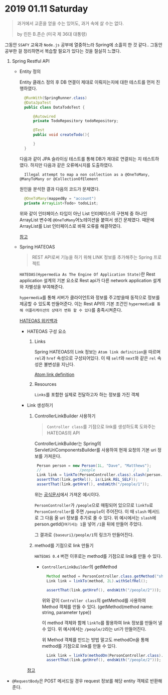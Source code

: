 # 2019 01.11 Saturday

> 과거에서 교훈을 얻을 수는 있어도, 과거 속에 살 수는 없다.
>
> by 린든 B.존슨 \(미국 제 36대 대통령\)

그동안 `SSAFY` 교육과 `Node.js` 공부에 열중하느라 Spring에 소흘히 한 것 같다.. 그동안 공부한 걸 정리하면서 복습할 필요가 있다는 것을 절실히 느꼈다.

1. Spring Restful API
   * Entity 정의

     Entity 클래스 정의 후 DB 연결이 제대로 이뤄지는지에 대한 테스트를 먼저 진행하였다.

     ```java
       @RunWith(SpringRunner.class)
       @DataJpaTest
       public class DataTodoTest {

           @Autowired
           private TodoRepository todoRepository;

           @Test
           public void createTodo(){

           }
       }
     ```

     다음과 같이 JPA 슬라이싱 테스트를 통해 DB가 제대로 연결되는 지 테스트하였다. 하지만 다음과 같은 오류메시지를 도출하였다.

     ```text
       Illegal attempt to map a non collection as a @OneToMany, @ManyToMany or @CollectionOfElement
     ```

     원인을 분석한 결과 다음의 코드가 문제였다.

     ```java
       @OneToMany(mappedBy = "account")
       private ArrayList<Todo> todoList;
     ```

     위와 같이 인터페이스 타입이 아닌 List 인터페이스의 구현체 중 하나인 ArrayList 변수에 `@OneToMany`어노테이션을 붙여서 생긴 문제였다. 때문에 ArrayList를 List 인터페이스로 바꿔 오류를 해결하였다.

     [참고](https://stackoverflow.com/questions/44258541/illegal-attempt-to-map-a-non-collection-as-a-onetomany-manytomany-or-collec)

   * Spring HATEOAS

     > REST API로써 기능을 하기 위해 LINK 정보를 추가해주는 Spring 프로젝트

     `HATEOAS(Hypermedia As The Engine Of Application State)`란 Rest application 설계의 기본 요소로 Rest api가 다른 network application 설계와 차별성을 부여해준다.

     `hypermedia`를 통해 서버가 클라이언트와 정보를 주고받을때 동적으로 정보를 제공할 수 있도록 만들어준다. 이는 Rest API의 기본 조건인 `hypermedia를 통해 어플리케이션의 상태가 변화 할 수 있다`를 충족시켜준다.

     [HATEOAS 위키백과](https://en.wikipedia.org/wiki/HATEOAS)

     * HATEOAS 구성 요소
       1. Links

          Spring HATEOAS의 Link 정보는 `Atom link definition`을 따르며 `rel`과 `href` 속성으로 구성되어있다. 이 때 `self`와 `next`와 같은 `rel` 속성은 불변성을 지닌다.

          [Atom link definition](https://www.xml.com/pub/a/2004/06/16/dive.html)

       2. Resources

          `Links`를 포함한 실제로 전달하고자 하는 정보를 가진 객체
     * Link 생성하기

       1. ControllerLinkBuilder 사용하기

          > `Controller class`를 기점으로 link를 생성하도록 도와주는 HATEOAS의 API

          ControllerLinkBuilder는 Spring의 ServletUriComponentsBuilder를 사용하여 현재 요청의 기본 uri 정보를 가져온다.

          ```java
           Person person = new Person(1L, "Dave", "Matthews");
           //                 /people                 /     1
           Link link = linkTo(PersonController.class).slash(person.getId()).withSelfRel();
           assertThat(link.getRel(), is(Link.REL_SELF));
           assertThat(link.getHref(), endsWith("/people/1"));
          ```

          위는 [공식문서](https://docs.spring.io/spring-hateoas/docs/1.0.0.BUILD-SNAPSHOT/reference/html/#fundamentals.links)에서 가져온 예시이다.

          `PersonController`가 `/people`으로 매핑되어 있으므로 `linkTo`로 `PersonController`를 주면 `/people`이 주어진다. 이 때 `slash` 메서드로 그 다음 올 uri 정보를 추가로 줄 수 있다. 위 예시에서는 `slash`에 person.getId\(\)`여기서는 1`을 넣어 `/1`을 뒤에 만들어 주었다.

          그 결과로 `{baseuri}/people/1`의 링크가 만들어진다.

       2. method를 기점으로 link 만들기

          `HATEOAS 0.4` 버전 이후로는 method를 기점으로 link를 만들 수 있다.

          * `ControllerLinkBuilder`의 getMethod

            ```java
              Method method = PersonController.class.getMethod("show", Long.class);
              Link link = linkTo(method, 2L).withSelfRel();

              assertThat(link.getHref(), endsWith("/people/2")));
            ```

            위와 같이 `Controller class`의 getMethod를 사용하여 Method 객체를 만들 수 있다. \(getMethod\(method name: string, parameter type\)\)

            이 method 객체와 함께 `linkTo`를 활용하여 link 정보를 만들어 낼 수 있다. 위 예시에서는 `/people/2`라는 uri가 만들어진다.

            위 Method 객체를 만드는 방법 말고도 methodOn을 통해 method를 기점으로 link를 만들 수 있다.

            ```java
              Link link = linkTo(methodOn(PersonController.class).show(2L)).withSelfRel();
              assertThat(link.getHref(), endsWith("/people/2")));
            ```

       [참고](https://docs.spring.io/spring-hateoas/docs/1.0.0.BUILD-SNAPSHOT/reference/html/)

* `@RequestBody`은 POST 메서드일 경우 request 정보를 해당 entity 객체로 반환해준다.

